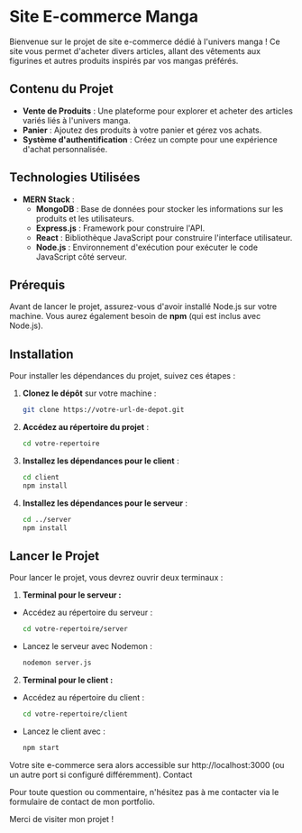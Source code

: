 # Site E-commerce Manga

Bienvenue sur le projet de site e-commerce dédié à l'univers manga ! Ce site vous permet d'acheter divers articles, allant des vêtements aux figurines et autres produits inspirés par vos mangas préférés.

## Contenu du Projet

- **Vente de Produits** : Une plateforme pour explorer et acheter des articles variés liés à l'univers manga.
- **Panier** : Ajoutez des produits à votre panier et gérez vos achats.
- **Système d'authentification** : Créez un compte pour une expérience d'achat personnalisée.

## Technologies Utilisées

- **MERN Stack** : 
  - **MongoDB** : Base de données pour stocker les informations sur les produits et les utilisateurs.
  - **Express.js** : Framework pour construire l'API.
  - **React** : Bibliothèque JavaScript pour construire l'interface utilisateur.
  - **Node.js** : Environnement d'exécution pour exécuter le code JavaScript côté serveur.

## Prérequis

Avant de lancer le projet, assurez-vous d'avoir installé Node.js sur votre machine. Vous aurez également besoin de **npm** (qui est inclus avec Node.js).

## Installation

Pour installer les dépendances du projet, suivez ces étapes :

1. **Clonez le dépôt** sur votre machine :
   ```bash
   git clone https://votre-url-de-depot.git
2. **Accédez au répertoire du projet** :
    ```bash
    cd votre-repertoire
3. **Installez les dépendances pour le client** :
    ```bash
    cd client
    npm install
4. **Installez les dépendances pour le serveur** :
    ```bash
    cd ../server
    npm install

## Lancer le Projet

Pour lancer le projet, vous devrez ouvrir deux terminaux :

1. **Terminal pour le serveur :**
- Accédez au répertoire du serveur :
   ```bash
   cd votre-repertoire/server
- Lancez le serveur avec Nodemon :
    ```bash
    nodemon server.js

2. **Terminal pour le client :**
- Accédez au répertoire du client :
    ```bash
    cd votre-repertoire/client
- Lancez le client avec :
    ```bash
    npm start

Votre site e-commerce sera alors accessible sur http://localhost:3000 (ou un autre port si configuré différemment).
Contact

Pour toute question ou commentaire, n'hésitez pas à me contacter via le formulaire de contact de mon portfolio.

Merci de visiter mon projet !